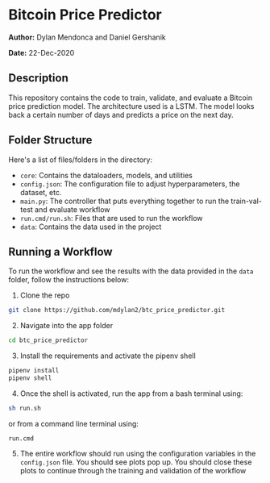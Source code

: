 # Bitcoin Price Predictor
**Author:** Dylan Mendonca and Daniel Gershanik

**Date:** 22-Dec-2020

## Description

This repository contains the code to train, validate, and evaluate a Bitcoin price prediction model. The architecture used is a LSTM. The model looks back a certain number of days and predicts a price on the next day. 

## Folder Structure
Here's a list of files/folders in the directory:
- `core`: Contains the dataloaders, models, and utilities
- `config.json`: The configuration file to adjust hyperparameters, the dataset, etc.
- `main.py`: The controller that puts everything together to run the train-val-test and evaluate workflow
- `run.cmd/run.sh`: Files that are used to run the workflow
- `data`: Contains the data used in the project

## Running a Workflow
To run the workflow and see the results with the data provided in the `data` folder, follow the instructions below:
1) Clone the repo

```bash
git clone https://github.com/mdylan2/btc_price_predictor.git
```
2) Navigate into the app folder

```bash
cd btc_price_predictor
```

3) Install the requirements and activate the pipenv shell

```bash
pipenv install
pipenv shell
```
4) Once the shell is activated, run the app from a bash terminal using:
```bash
sh run.sh
```
or from a command line terminal using:
```
run.cmd
```
5) The entire workflow should run using the configuration variables in the `config.json` file. You should see plots pop up. You should close these plots to continue through the training and validation of the workflow
